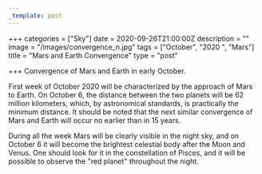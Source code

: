 ```yaml
---
_template: post
---
```




+++
categories = ["Sky"]
date = 2020-09-26T21:00:00Z
description = ""
image = "/images/convergence_n.jpg"
tags = ["October", "2020 ", "Mars"]
title = "Mars and Earth Convergence"
type = "post"

+++
Convergence of Mars and Earth in early October.  
  
First week of October 2020 will be characterized by the approach of Mars to Earth. On October 6, the distance between the two planets will be 62 million kilometers, which, by astronomical standards, is practically the minimum distance. It should be noted that the next similar convergence of Mars and Earth will occur no earlier than in 15 years.  
  
During all the week Mars will be clearly visible in the night sky, and on October 6 it will become the brightest celestial body after the Moon and Venus. One should look for it in the constellation of Pisces, and it will be possible to observe the "red planet" throughout the night.
